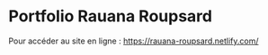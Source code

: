 
# Portfolio Rauana Roupsard

Pour accéder au site en ligne : https://rauana-roupsard.netlify.com/





